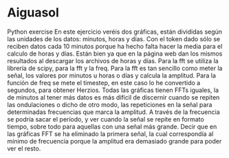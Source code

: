 # Aiguasol
Python exercise
En este ejercicio veréis dos gráficas, están divididas según las unidades de los datos: minutos, horas y días.
Con el token dado sólo se reciben datos cada 10 minutos porque ha hecho falta hacer la media para el calculo de horas y días.
Están bien ya que en la página web dan los mismos resultados al descargar los archivos de horas y días.
Para la fft se utiliza la librería de scipy, para la fft y la freq.
Para la fft es tan sencillo como meter la señal, los valores por minutos u horas o días y calcula la amplitud. 
Para la función de freq se mete el timestep, en este caso lo he convertido a segundos, para obtener Herzios. 
Todas las gráficas tienen FFTs iguales, la de minutos al tener más datos es más difícil de discernir cuando se repiten las ondulaciones o dicho de otro modo, las repeticiones en la señal para determinadas frecuencias que marca la amplitud.
A través de la frecuencia se podría sacar el período, y ver cuando la señal se repite en formato tiempo, sobre todo para aquellas con una señal más grande.
Decir que en las gráficas FFT se ha eliminado la primera señal, la cual correspondía al mínimo de frecuencia porque la amplitud era demasiado grande para poder ver el resto. 
